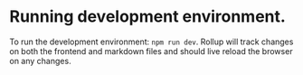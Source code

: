 # Running development environment.

To run the development environment: `npm run dev`.
Rollup will track changes on both the frontend and markdown files and should live reload the browser on any changes.
